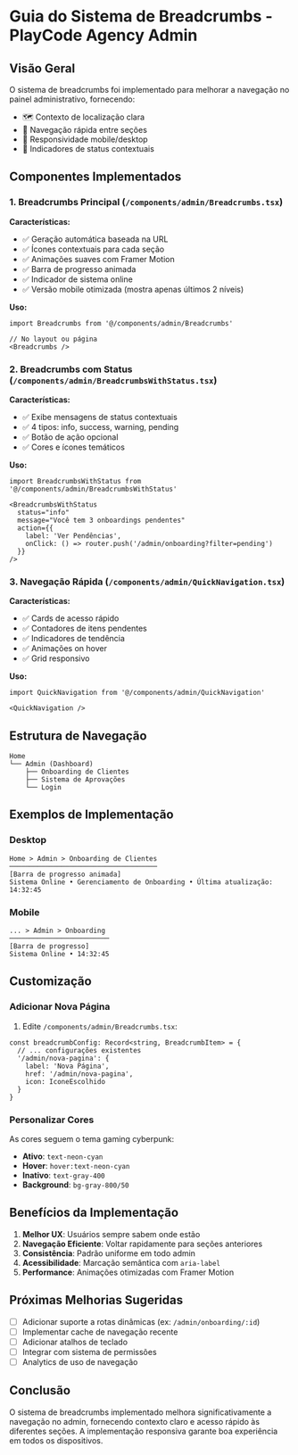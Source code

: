 # Guia do Sistema de Breadcrumbs - PlayCode Agency Admin

## Visão Geral

O sistema de breadcrumbs foi implementado para melhorar a navegação no painel administrativo, fornecendo:
- 🗺️ Contexto de localização clara
- 🚀 Navegação rápida entre seções
- 📱 Responsividade mobile/desktop
- 🎯 Indicadores de status contextuais

## Componentes Implementados

### 1. Breadcrumbs Principal (`/components/admin/Breadcrumbs.tsx`)

**Características:**
- ✅ Geração automática baseada na URL
- ✅ Ícones contextuais para cada seção
- ✅ Animações suaves com Framer Motion
- ✅ Barra de progresso animada
- ✅ Indicador de sistema online
- ✅ Versão mobile otimizada (mostra apenas últimos 2 níveis)

**Uso:**
```tsx
import Breadcrumbs from '@/components/admin/Breadcrumbs'

// No layout ou página
<Breadcrumbs />
```

### 2. Breadcrumbs com Status (`/components/admin/BreadcrumbsWithStatus.tsx`)

**Características:**
- ✅ Exibe mensagens de status contextuais
- ✅ 4 tipos: info, success, warning, pending
- ✅ Botão de ação opcional
- ✅ Cores e ícones temáticos

**Uso:**
```tsx
import BreadcrumbsWithStatus from '@/components/admin/BreadcrumbsWithStatus'

<BreadcrumbsWithStatus 
  status="info"
  message="Você tem 3 onboardings pendentes"
  action={{
    label: 'Ver Pendências',
    onClick: () => router.push('/admin/onboarding?filter=pending')
  }}
/>
```

### 3. Navegação Rápida (`/components/admin/QuickNavigation.tsx`)

**Características:**
- ✅ Cards de acesso rápido
- ✅ Contadores de itens pendentes
- ✅ Indicadores de tendência
- ✅ Animações on hover
- ✅ Grid responsivo

**Uso:**
```tsx
import QuickNavigation from '@/components/admin/QuickNavigation'

<QuickNavigation />
```

## Estrutura de Navegação

```
Home
└── Admin (Dashboard)
    ├── Onboarding de Clientes
    ├── Sistema de Aprovações
    └── Login
```

## Exemplos de Implementação

### Desktop
```
Home > Admin > Onboarding de Clientes
─────────────────────────────────────
[Barra de progresso animada]
Sistema Online • Gerenciamento de Onboarding • Última atualização: 14:32:45
```

### Mobile
```
... > Admin > Onboarding
─────────────────────────
[Barra de progresso]
Sistema Online • 14:32:45
```

## Customização

### Adicionar Nova Página

1. Edite `/components/admin/Breadcrumbs.tsx`:
```tsx
const breadcrumbConfig: Record<string, BreadcrumbItem> = {
  // ... configurações existentes
  '/admin/nova-pagina': {
    label: 'Nova Página',
    href: '/admin/nova-pagina',
    icon: IconeEscolhido
  }
}
```

### Personalizar Cores

As cores seguem o tema gaming cyberpunk:
- **Ativo**: `text-neon-cyan`
- **Hover**: `hover:text-neon-cyan`
- **Inativo**: `text-gray-400`
- **Background**: `bg-gray-800/50`

## Benefícios da Implementação

1. **Melhor UX**: Usuários sempre sabem onde estão
2. **Navegação Eficiente**: Voltar rapidamente para seções anteriores
3. **Consistência**: Padrão uniforme em todo admin
4. **Acessibilidade**: Marcação semântica com `aria-label`
5. **Performance**: Animações otimizadas com Framer Motion

## Próximas Melhorias Sugeridas

- [ ] Adicionar suporte a rotas dinâmicas (ex: `/admin/onboarding/:id`)
- [ ] Implementar cache de navegação recente
- [ ] Adicionar atalhos de teclado
- [ ] Integrar com sistema de permissões
- [ ] Analytics de uso de navegação

## Conclusão

O sistema de breadcrumbs implementado melhora significativamente a navegação no admin, fornecendo contexto claro e acesso rápido às diferentes seções. A implementação responsiva garante boa experiência em todos os dispositivos.